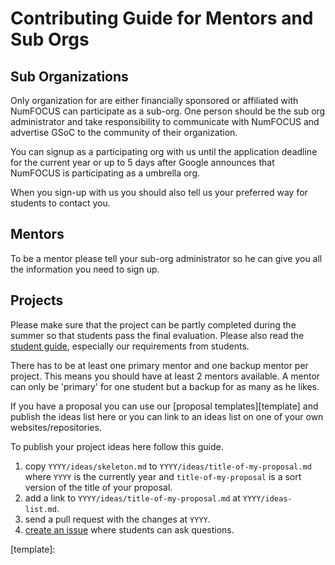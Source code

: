 # Contributing Guide for Mentors and Sub Orgs

## Sub Organizations

Only organization for are either financially sponsored or affiliated with
NumFOCUS can participate as a sub-org. One person should be the sub org
administrator and take responsibility to communicate with NumFOCUS and advertise
GSoC to the community of their organization.

You can signup as a participating org with us until the application deadline for
the current year or up to 5 days after Google announces that NumFOCUS is
participating as a umbrella org.

When you sign-up with us you should also tell us your preferred way for students
to contact you.

## Mentors

To be a mentor please tell your sub-org administrator so he can give you all the
information you need to sign up.

## Projects

Please make sure that the project can be partly completed during the summer so
that students pass the final evaluation. Please also read
the [student guide][CS], especially our requirements from students.

There has to be at least one primary mentor and one backup mentor per project.
This means you should have at least 2 mentors available. A mentor can only be
'primary' for one student but a backup for as many as he likes.

If you have a proposal you can use our [proposal templates][template] and publish the ideas
list here or you can link to an ideas list on one of your own websites/repositories.

To publish your project ideas here follow this guide.

1.  copy `YYYY/ideas/skeleton.md` to `YYYY/ideas/title-of-my-proposal.md`
    where `YYYY` is the currently year
    and `title-of-my-proposal` is a sort version of the title of your proposal.
2.  add a link to `YYYY/ideas/title-of-my-proposal.md` at `YYYY/ideas-list.md`.
3.  send a pull request with the changes at `YYYY`.
4.  [create an issue](https://github.com/numfocus/gsoc/issues/new)
    where students can ask questions.

[CS]: CONTRIBUTING-students.md
[template]: 
